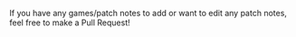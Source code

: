 If you have any games/patch notes to add
or want to edit any patch notes, feel free to 
make a Pull Request!
